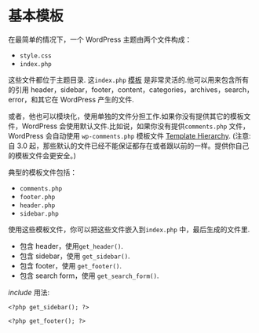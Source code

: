 # 基本模板

在最简单的情况下，一个 WordPress 主题由两个文件构成：

- `style.css`
- `index.php`

这些文件都位于主题目录. 这`index.php` [模板](https://codex.wordpress.org/Stepping_Into_Templates) 是非常灵活的.他可以用来包含所有的引用 header，sidebar，footer，content，categories，archives，search，error，和其它在 WordPress 产生的文件.

或者，他也可以模块化，使用单独的文件分担工作.如果你没有提供其它的模板文件，WordPress 会使用默认文件.比如说，如果你没有提供`comments.php` 文件，WordPress 会自动使用 `wp-comments.php` 模板文件 [Template Hierarchy](https://codex.wordpress.org/Template_Hierarchy). (注意: 自 3.0 起，那些默认的文件已经不能保证都存在或者跟以前的一样。提供你自己的模板文件会更安全。)

典型的模板文件包括：

- `comments.php`
- `footer.php`
- `header.php`
- `sidebar.php`

使用这些模板文件，你可以把这些文件嵌入到`index.php` 中，最后生成的文件里.

- 包含 header，使用`get_header()`.
- 包含 sidebar，使用 `get_sidebar()`.
- 包含 footer，使用 `get_footer()`.
- 包含 search form，使用 `get_search_form()`.

_include_ 用法:

```
<?php get_sidebar(); ?>

<?php get_footer(); ?>
```
